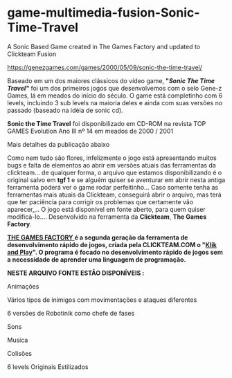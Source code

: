 # game-multimedia-fusion-Sonic-Time-Travel
A Sonic Based Game created in The Games Factory and updated to Clickteam Fusion


https://genezgames.com/games/2000/05/09/sonic-the-time-travel/


<!-- wp:paragraph {"fontSize":"medium"} -->
<p class="has-medium-font-size">Baseado em um dos maiores clássicos do vídeo game,<strong> "<em>Sonic The Time Travel"</em></strong> foi um dos primeiros jogos&nbsp;que desenvolvemos com o selo Gene-z Games, lá em meados do início do século. O game está completinho com 6 levels, incluindo 3 sub levels na maioria deles e ainda com suas versões no passado (baseado na idéia de sonic cd).</p>
<!-- /wp:paragraph -->

<!-- wp:paragraph {"fontSize":"medium"} -->
<p class="has-medium-font-size"><strong>Sonic the Time Travel</strong>&nbsp;foi disponibilizado em CD-ROM na revista TOP GAMES&nbsp;Evolution Ano III nº 14 em meados de 2000 / 2001</p>
<!-- /wp:paragraph -->

<!-- wp:paragraph {"fontSize":"medium"} -->
<p class="has-medium-font-size">Mais detalhes da publicação abaixo</p>
<!-- /wp:paragraph -->

<!-- wp:paragraph {"fontSize":"medium"} -->
<p class="has-medium-font-size">Como nem tudo são flores, infelizmente o jogo está apresentando muitos bugs e falta de elementos ao abrir em versões atuais das ferramentas da clickteam... de qualquer forma, o arquivo que estamos disponibilizando é o original salvo em <strong>tgf 1</strong> e se alguém quiser se aventurar em abrir nesta antiga ferramenta poderá ver o game rodar perfeitinho... Caso somente tenha as ferramentas mais atuais da Clickteam, conseguirá abrir o arquivo, mas terá que ter paciência para corrigir os problemas que certamente vão aparecer,,.. O jogo está disponível em&nbsp;fonte aberto, para quem quiser modificá-lo.... Desenvolvido na ferramenta da <strong>Clickteam</strong>, <strong>The Games Factory</strong>.</p>
<!-- /wp:paragraph -->

<!-- wp:paragraph {"fontSize":"medium"} -->
<p class="has-medium-font-size"><strong><a href="http://www.clickteam.com/">THE GAMES FACTORY&nbsp;</a>é a segunda geração da ferramenta de desenvolvimento rápido de jogos, criada pela CLICKTEAM.COM o "<a href="http://knpforschools.webs.com/">Klik and Play</a>". O programa é focado no desenvolvimento rápido de jogos sem a necessidade de aprender uma linguagem de programação.</strong></p>
<!-- /wp:paragraph -->

<!-- wp:paragraph {"textColor":"vivid-cyan-blue","fontSize":"medium"} -->
<p class="has-vivid-cyan-blue-color has-text-color has-medium-font-size"><strong>NESTE ARQUIVO FONTE ESTÃO DISPONÍVEIS :</strong></p>
<!-- /wp:paragraph -->

<!-- wp:paragraph {"textColor":"vivid-green-cyan","fontSize":"medium"} -->
<p class="has-vivid-green-cyan-color has-text-color has-medium-font-size">Animações</p>
<!-- /wp:paragraph -->

<!-- wp:paragraph {"textColor":"vivid-green-cyan","fontSize":"medium"} -->
<p class="has-vivid-green-cyan-color has-text-color has-medium-font-size">Vários tipos de inimigos com movimentações e ataques diferentes</p>
<!-- /wp:paragraph -->

<!-- wp:paragraph {"textColor":"vivid-green-cyan","fontSize":"medium"} -->
<p class="has-vivid-green-cyan-color has-text-color has-medium-font-size">6 versões de Robotinik como chefe de fases</p>
<!-- /wp:paragraph -->

<!-- wp:paragraph {"textColor":"vivid-green-cyan","fontSize":"medium"} -->
<p class="has-vivid-green-cyan-color has-text-color has-medium-font-size">Sons</p>
<!-- /wp:paragraph -->

<!-- wp:paragraph {"textColor":"vivid-green-cyan","fontSize":"medium"} -->
<p class="has-vivid-green-cyan-color has-text-color has-medium-font-size">Musica</p>
<!-- /wp:paragraph -->

<!-- wp:paragraph {"textColor":"vivid-green-cyan","fontSize":"medium"} -->
<p class="has-vivid-green-cyan-color has-text-color has-medium-font-size">Colisões</p>
<!-- /wp:paragraph -->

<!-- wp:paragraph {"textColor":"vivid-green-cyan","fontSize":"medium"} -->
<p class="has-vivid-green-cyan-color has-text-color has-medium-font-size">6 levels Originais&nbsp;Estilizados</p>
<!-- /wp:paragraph -->
